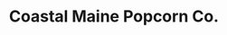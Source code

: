 ---
title: "Coastal Maine Popcorn Co."
url: /boothbay-harbor/coastal-maine-popcorn-co/
shop: confectionery
---